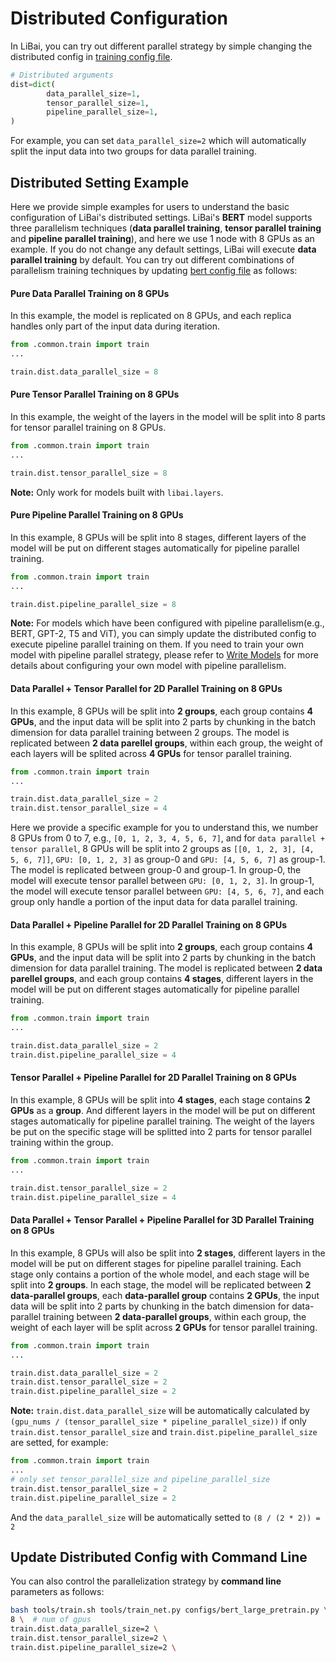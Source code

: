 # Distributed Configuration

In LiBai, you can try out different parallel strategy by simple changing the distributed config in [training config file](https://github.com/Oneflow-Inc/libai/blob/main/configs/common/train.py).
```python
# Distributed arguments
dist=dict(
        data_parallel_size=1,
        tensor_parallel_size=1,
        pipeline_parallel_size=1,
)
```
For example, you can set `data_parallel_size=2` which will automatically split the input data into two groups for data parallel training.

## Distributed Setting Example
Here we provide simple examples for users to understand the basic configuration of LiBai's distributed settings. LiBai's **BERT** model supports three parallelism techniques (**data parallel training**, **tensor parallel training** and **pipeline parallel training**), and here we use 1 node with 8 GPUs as an example. If you do not change any default settings, LiBai will execute **data parallel training** by default. You can try out different combinations of parallelism training techniques by updating [bert config file](https://github.com/Oneflow-Inc/libai/blob/main/configs/bert_large_pretrain.py) as follows:

#### **Pure Data Parallel Training on 8 GPUs**

In this example, the model is replicated on 8 GPUs, and each replica handles only part of the input data during iteration.
```python
from .common.train import train
...

train.dist.data_parallel_size = 8
```

#### **Pure Tensor Parallel Training on 8 GPUs**

In this example, the weight of the layers in the model will be split into 8 parts for tensor parallel training on 8 GPUs.
```python
from .common.train import train
...

train.dist.tensor_parallel_size = 8
```
**Note:** Only work for models built with ``libai.layers``.

#### **Pure Pipeline Parallel Training on 8 GPUs**

In this example, 8 GPUs will be split into 8 stages, different layers of the model will be put on different stages automatically for pipeline parallel training.
```python
from .common.train import train
...

train.dist.pipeline_parallel_size = 8
```

**Note:** For models which have been configured with pipeline parallelism(e.g., BERT, GPT-2, T5 and ViT), you can simply update the distributed config to execute pipeline parallel training on them. If you need to train your own model with pipeline parallel strategy, please refer to [Write Models]() for more details about configuring your own model with pipeline parallelism.

#### **Data Parallel + Tensor Parallel for 2D Parallel Training on 8 GPUs**

In this example, 8 GPUs will be split into **2 groups**, each group contains **4 GPUs**, and the input data will be split into 2 parts by chunking in the batch dimension for data parallel training between 2 groups. The model is replicated between **2 data parellel groups**, within each group, the weight of each layers will be splited across **4 GPUs** for tensor parallel training.

```python
from .common.train import train
...

train.dist.data_parallel_size = 2
train.dist.tensor_parallel_size = 4
```
Here we provide a specific example for you to understand this, we number 8 GPUs from 0 to 7, e.g., ``[0, 1, 2, 3, 4, 5, 6, 7]``, and for ``data parallel + tensor parallel``, 8 GPUs will be split into 2 groups as ``[[0, 1, 2, 3], [4, 5, 6, 7]]``, ``GPU: [0, 1, 2, 3]`` as group-0 and ``GPU: [4, 5, 6, 7]`` as group-1. The model is replicated between group-0 and group-1. In group-0, the model will execute tensor parallel between ``GPU: [0, 1, 2, 3]``. In group-1, the model will execute tensor parallel between ``GPU: [4, 5, 6, 7]``, and each group only handle a portion of the input data for data parallel training.

#### **Data Parallel + Pipeline Parallel for 2D Parallel Training on 8 GPUs**

In this example, 8 GPUs will be split into **2 groups**, each group contains **4 GPUs**, and the input data will be split into 2 parts by chunking in the batch dimension for data parallel training. The model is replicated between **2 data parellel groups**, and each group contains **4 stages**, different layers in the model will be put on different stages automatically for pipeline parallel training.
```python
from .common.train import train
...

train.dist.data_parallel_size = 2
train.dist.pipeline_parallel_size = 4
```

#### **Tensor Parallel + Pipeline Parallel for 2D Parallel Training on 8 GPUs**

In this example, 8 GPUs will be split into **4 stages**, each stage contains **2 GPUs** as a **group**. And different layers in the model will be put on different stages automatically for pipeline parallel training. The weight of the layers be put on the specific stage will be splitted into 2 parts for tensor parallel training within the group. 

```python
from .common.train import train
...

train.dist.tensor_parallel_size = 2
train.dist.pipeline_parallel_size = 4
```

#### **Data Parallel + Tensor Parallel + Pipeline Parallel for 3D Parallel Training on 8 GPUs**

In this example, 8 GPUs will also be split into **2 stages**, different layers in the model will be put on different stages for pipeline parallel training. Each stage only contains a portion of the whole model, and each stage will be split into **2 groups**. In each stage, the model will be replicated between **2 data-parallel groups**, each **data-parallel group** contains **2 GPUs**, the input data will be split into 2 parts by chunking in the batch dimension for data-parallel training between **2 data-parallel groups**, within each group, the weight of each layer will be split across **2 GPUs** for tensor parallel training.

```python
from .common.train import train
...

train.dist.data_parallel_size = 2
train.dist.tensor_parallel_size = 2
train.dist.pipeline_parallel_size = 2
```

**Note:** `train.dist.data_parallel_size` will be automatically calculated by `(gpu_nums / (tensor_parallel_size * pipeline_parallel_size))` if only `train.dist.tensor_parallel_size` and `train.dist.pipeline_parallel_size` are setted, for example:
```python
from .common.train import train
...
# only set tensor_parallel_size and pipeline_parallel_size
train.dist.tensor_parallel_size = 2
train.dist.pipeline_parallel_size = 2
```
And the `data_parallel_size` will be automatically setted to `(8 / (2 * 2)) = 2`


## Update Distributed Config with Command Line
You can also control the parallelization strategy by **command line** parameters as follows:

```bash
bash tools/train.sh tools/train_net.py configs/bert_large_pretrain.py \
8 \  # num of gpus
train.dist.data_parallel_size=2 \
train.dist.tensor_parallel_size=2 \
train.dist.pipeline_parallel_size=2 \
```